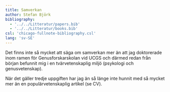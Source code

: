```yaml
---
title: Samverkan
author: Stefan Björk
bibliography:
  - '../../Litteratur/papers.bib'
  - '../../Litteratur/books.bib'
csl: 'chicago-fullnote-bibliography.csl'
lang: 'sv-SE'
---
```


Det finns inte så mycket att säga om samverkan mer än att jag doktorerade inom ramen för Genusforskarskolan vid UCGS och därmed redan från början befunnit mig i en tvärvetenskaplig miljö (psykologi och genusvetenskap).

När det gäller tredje uppgiften har jag än så länge inte hunnit med så mycket mer än en populärvetenskaplig artikel (se CV).
